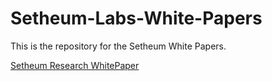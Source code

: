 # Setheum-Labs-White-Papers

This is the repository for the Setheum White Papers.

[Setheum Research WhitePaper](https://github.com/Setheum-Labs/Setheum-Labs-White-Papers/blob/main/whitepaper/SetheumResearchWhitePaper.pdf)
